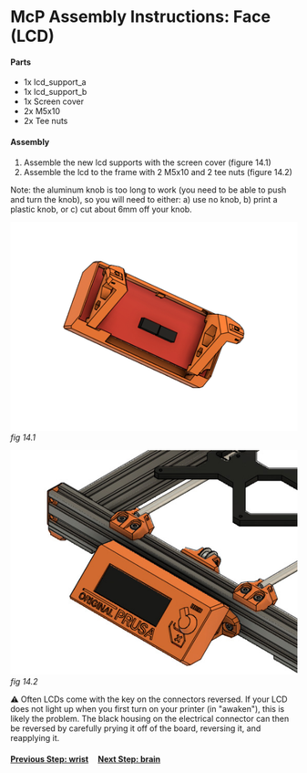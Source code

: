 # McP Assembly Instructions: Face (LCD)

#### Parts  

* 1x lcd_support_a
* 1x lcd_support_b
* 1x Screen cover
* 2x M5x10
* 2x Tee nuts


#### Assembly

1. Assemble the new lcd supports with the screen cover (figure 14.1)
1. Assemble the lcd to the frame with 2 M5x10 and 2 tee nuts (figure 14.2)

Note: the aluminum knob is too long to work (you need to be able to push and turn the knob), so you will need to either: a) use no knob, b) print a plastic knob, or c) cut about 6mm off your knob.

![](img/fig14.1.png)\
*fig 14.1*

![](img/fig14.2.jpg)\
*fig 14.2*


:warning: Often LCDs come with the key on the connectors reversed.  If your LCD does not light up when you first turn on your printer (in "awaken"), this is likely the problem.  The black housing on the electrical connector can then be reversed by carefully prying it off of the board, reversing it, and reapplying it.

#### [Previous Step: wrist](wrist.md) &nbsp;&nbsp;&nbsp; [Next Step: brain](brain.md)
